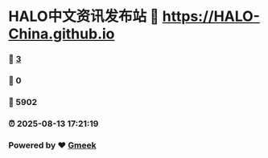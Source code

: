 # HALO中文资讯发布站 :link: https://HALO-China.github.io 
### :page_facing_up: [3](https://HALO-China.github.io/tag.html) 
### :speech_balloon: 0 
### :hibiscus: 5902 
### :alarm_clock: 2025-08-13 17:21:19 
### Powered by :heart: [Gmeek](https://github.com/Meekdai/Gmeek)
